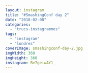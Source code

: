 ```yaml
---
layout: instagram
title: "#SmashingConf day 2"
date: "2018-02-08"
categories: 
  - "trucs-instagrammes"
tags: 
  - "instagram"
  - "londres"
coverImage: smashingconf-day-2.jpg
imgWidth: 360
imgHeight: 360
instagram: Be7geiwAY1_
---
```

